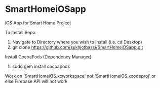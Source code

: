 # SmartHomeiOSapp
iOS App for Smart Home Project




To Install Repo:
1. Navigate to Directory where you wish to install (i.e. cd Desktop)
2. git clone https://github.com/sukhjotbassi/SmartHomeiOSapp.git


Install CocoaPods (Dependency Manager)
1. sudo gem install cocoapods

Work on 'SmartHomeiOS.xcworkspace' not 'SmartHomeiOS.xcodeproj' or else Firebase API will not work

